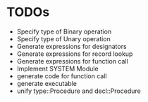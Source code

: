 # TODOs

* Specify type of Binary operation
* Specify type of Unary operation
* Generate expressions for designators
* Generate expressions for record lookup
* Generate expressions for function call
* Implement SYSTEM Module
* generate code for function call
* generate executable
* unify type::Procedure and decl::Procedure